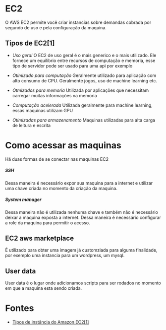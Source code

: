 # EC2

O AWS EC2 permite você criar instancias sobre demandas cobrada por segundo de uso e pela configuração da maquina.

## Tipos de EC2[1]

* *Uso geral*
O EC2 de uso geral é o mais generico e o mais utilizado. Ele fornece um equilibrio entre recursos de computação e memoria, esse tipo de servidor pode ser usado para uma api por exemplo

* *Otimizado para computação*
Geralmente utilizado para aplicação com alto consumo de CPU. Geralmente jogos, uso de machine learning etc.

* *Otmizados para memoria*
Utilizada por aplicações que necessitam carregar muitas informações na memoria

* *Computação acelerada*
Utilizada geralmente para machine learning, essas maquinas utilizam GPU

* *Otimizadas para armazenamento*
Maquinas utilizadas para alta carga de leitura e escrita

# Como acessar as maquinas
Há duas formas de se conectar nas maquinas EC2

##### SSH
Dessa maneira é necessário expor sua maquina para a internet e utilizar uma chave criada no momento da criação da maquina.

##### System manager
Dessa maneira não é utilizada nenhuma chave e também não é necessário deixar a maquina exposta a internet. Dessa maneira é necessário configurar a role da maquina para permitir o acesso.

## EC2 aws marketplace
É utilizado para obter uma imagem já customziada para alguma finalidade, por exemplo uma instancia para um wordpress, um mysql.

## User data
User data é o lugar onde adicionamos scripts para ser rodados no momento em que a maquina esta sendo criada.

# Fontes
- [Tipos de instância do Amazon EC2[1]](https://aws.amazon.com/pt/ec2/instance-types/?trkCampaign=acq_paid_search_brand&sc_channel=PS&sc_campaign=acquisition_BR&sc_publisher=Google&sc_category=Cloud%20Computing&sc_country=BR&sc_geo=LATAM&sc_outcome=acq&sc_detail=ec2%20instance%20types&sc_content={ad%20group}&sc_matchtype=e&sc_segment=490489530680&sc_medium=ACQ-P|PS-GO|Brand|Desktop|SU|Cloud%20Computing|EC2|BR|EN|Sitelink&s_kwcid=AL!4422!3!490489530680!e!!g!!ec2%20instance%20types&ef_id=CjwKCAjw3_KIBhA2EiwAaAAliuzLDKNZl_rEDI6lld1E790VSjhR79fEz8OSq2X_O60DjrfZL1Di-BoCcMQQAvD_BwE:G:s&s_kwcid=AL!4422!3!490489530680!e!!g!!ec2%20instance%20types)
